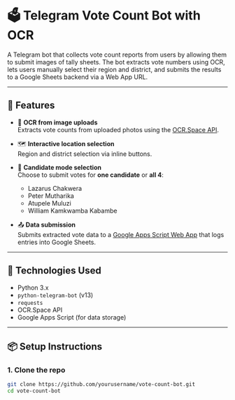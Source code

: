 # 🗳️ Telegram Vote Count Bot with OCR

A Telegram bot that collects vote count reports from users by allowing them to submit images of tally sheets. The bot extracts vote numbers using OCR, lets users manually select their region and district, and submits the results to a Google Sheets backend via a Web App URL.

---

## 🚀 Features

- 📸 **OCR from image uploads**  
  Extracts vote counts from uploaded photos using the [OCR.Space API](https://ocr.space/OCRAPI).
  
- 🗺️ **Interactive location selection**  
  Region and district selection via inline buttons.

- 👤 **Candidate mode selection**  
  Choose to submit votes for **one candidate** or **all 4**:
  - Lazarus Chakwera
  - Peter Mutharika
  - Atupele Muluzi
  - William Kamkwamba Kabambe

- 📤 **Data submission**  
  Submits extracted vote data to a [Google Apps Script Web App](https://script.google.com) that logs entries into Google Sheets.

---

## 🧰 Technologies Used

- Python 3.x
- `python-telegram-bot` (v13)
- `requests`
- OCR.Space API
- Google Apps Script (for data storage)

---

## 📦 Setup Instructions

### 1. Clone the repo
```bash
git clone https://github.com/yourusername/vote-count-bot.git
cd vote-count-bot
